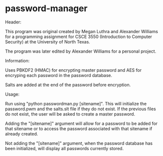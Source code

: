 # password-manager
Header:

This program was original created by Megan Luthra and Alexander Williams for a programming assignment for CSCE 3550 (Introduction to Computer Security) at the University of North Texas.

The program was later edited by Alexander Williams for a personal project.


Information:

Uses PBKDF2 (HMAC) for encrypting master password and AES for encryping each password in the password database.

Salts are added at the end of the password before encryption.


Usage:

Run using "python passwordman.py [sitename]". This will initialize the password.pwm and the salts.slt file if they do not exist. If the previous files do not exist, the user will be asked to create a master password.

Adding the "[sitename]" argument will allow for a password to be added for that sitename or to access the password associated with that sitename if already created.

Not adding the "[sitename]" argument, when the password database has been initialized, will display all passwords currently stored.
